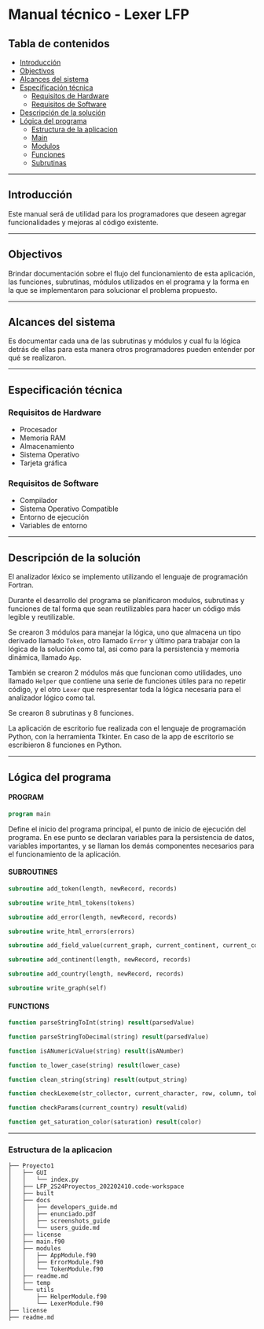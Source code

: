 # Manual técnico - Lexer LFP

## Tabla de contenidos

- [Introducción](#introducción)
- [Objectivos](#objectivos)
- [Alcances del sistema](#alcances-del-sistema)
- [Especificación técnica](#especificación-técnica)
    - [Requisitos de Hardware](#requisitos-de-hardware)
    - [Requisitos de Software](#requisitos-de-software)
- [Descripción de la solución](#descripción-de-la-solución)
- [Lógica del programa](#lógica-del-programa)
    - [Estructura de la aplicacion](#estructura-de-la-aplicacion)
    - [Main](#main)
    - [Modulos](#modulos)
    - [Funciones](#funciones)
    - [Subrutinas](#subrutinas)

---------
## Introducción
Este  manual  será  de  utilidad  para  los  programadores  que  deseen  agregar funcionalidades y mejoras al código existente.

---------
## Objectivos

Brindar documentación sobre el flujo del funcionamiento de esta aplicación, las funciones, subrutinas, módulos utilizados en el programa y la forma en la que se implementaron para solucionar el problema propuesto.

---------
## Alcances del sistema

Es documentar cada una de las subrutinas y módulos y cual fu la lógica detrás de ellas para esta manera otros programadores pueden entender por qué se realizaron.

---------
## Especificación técnica
### Requisitos de Hardware
- Procesador 
- Memoria RAM 
- Almacenamiento 
- Sistema Operativo 
- Tarjeta gráfica 

### Requisitos de Software
- Compilador 
- Sistema Operativo Compatible 
- Entorno de ejecución 
- Variables de entorno

---------
## Descripción de la solución

El analizador léxico se implemento utilizando el lenguaje de programación Fortran.

Durante el desarrollo del programa se planificaron modulos, subrutinas y funciones de tal forma que sean reutilizables para hacer un código más legible y reutilizable. 

Se crearon 3 módulos para manejar la lógica, uno que almacena un tipo derivado llamado `Token`, otro  llamado `Error` y último para trabajar con la lógica de la solución como tal, asi como para la persistencia y memoria dinámica, llamado `App`.

También se crearon 2 módulos más que funcionan como utilidades, uno llamado `Helper` que contiene una serie de funciones útiles para no repetir código, y el otro `Lexer` que respresentar toda la lógica necesaria para el analizador lógico como tal.

Se crearon 8 subrutinas y 8 funciones.

La aplicación de escritorio fue realizada con el lenguaje de programación Python, con la herramienta Tkinter. En caso de la app de escritorio se escribieron 8 funciones en Python.

---------
## Lógica del programa


#### PROGRAM

```fortran
program main
```

Define el inicio del programa principal, el punto de inicio de  ejecución del programa. 
En ese punto se declaran variables para la  persistencia de datos, variables importantes, y se llaman los demás componentes necesarios para el funcionamiento de la aplicación.

#### SUBROUTINES

```fortran
subroutine add_token(length, newRecord, records)
```

```fortran
subroutine write_html_tokens(tokens)
```
```fortran
subroutine add_error(length, newRecord, records)
```
```fortran
subroutine write_html_errors(errors)
```

```fortran
subroutine add_field_value(current_graph, current_continent, current_country, str_collector, str_context)
```
```fortran
subroutine add_continent(length, newRecord, records)
```
```fortran
subroutine add_country(length, newRecord, records)
```
```fortran
subroutine write_graph(self)
```

#### FUNCTIONS


```fortran
function parseStringToInt(string) result(parsedValue) 
```
```fortran
function parseStringToDecimal(string) result(parsedValue) 
```
```fortran
function isANumericValue(string) result(isANumber)
```
```fortran
function to_lower_case(string) result(lower_case)
```
```fortran
function clean_string(string) result(output_string)
```
```fortran
function checkLexeme(str_collector, current_character, row, column, tokens, tokens_count, errors, errors_count, current_country, current_continent, current_graph, continents_count, str_context) result(isALexeme)
```
```fortran
function checkParams(current_country) result(valid)
```
```fortran
function get_saturation_color(saturation) result(color) 
```

---------
### Estructura de la aplicacion

```
├── Proyecto1
│   ├── GUI
│   │   └── index.py
│   ├── LFP_2S24Proyectos_202202410.code-workspace
│   ├── built
│   ├── docs
│   │   ├── developers_guide.md
│   │   ├── enunciado.pdf
│   │   ├── screenshots_guide
│   │   └── users_guide.md
│   ├── license
│   ├── main.f90
│   ├── modules
│   │   ├── AppModule.f90
│   │   ├── ErrorModule.f90
│   │   └── TokenModule.f90
│   ├── readme.md
│   ├── temp
│   └── utils
│       ├── HelperModule.f90
│       └── LexerModule.f90
├── license
├── readme.md
```